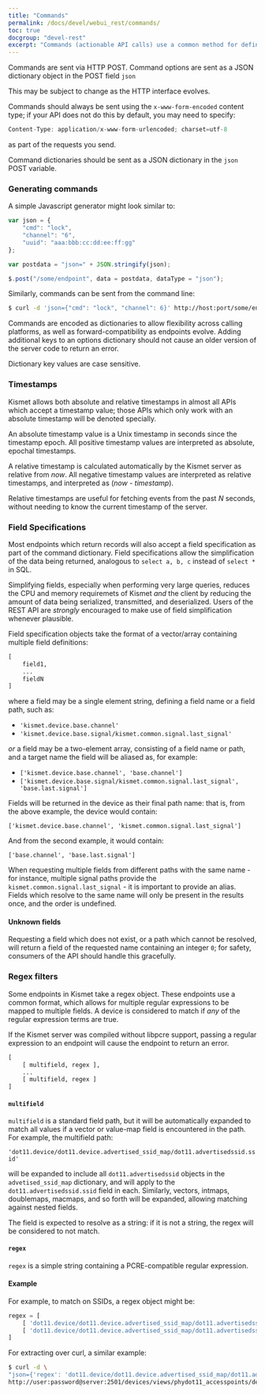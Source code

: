 ```yaml
---
title: "Commands"
permalink: /docs/devel/webui_rest/commands/
toc: true
docgroup: "devel-rest"
excerpt: "Commands (actionable API calls) use a common method for defining arguments and options."
---
```


Commands are sent via HTTP POST.  Command options are sent as a JSON dictionary object in the POST field `json`

This may be subject to change as the HTTP interface evolves.

Commands should always be sent using the `x-www-form-encoded` content type; if your API does not do this by default, you may need to specify:

```javascript
Content-Type: application/x-www-form-urlencoded; charset=utf-8
```

as part of the requests you send.

Command dictionaries should be sent as a JSON dictionary in the `json` POST variable.

### Generating commands

A simple Javascript generator might look similar to:

```javascript
var json = {
    "cmd": "lock",
    "channel": "6",
    "uuid": "aaa:bbb:cc:dd:ee:ff:gg"
};

var postdata = "json=" + JSON.stringify(json);

$.post("/some/endpoint", data = postdata, dataType = "json");
```

Similarly, commands can be sent from the command line:
```bash
$ curl -d 'json={"cmd": "lock", "channel": 6}' http://host:port/some/endpoint
```

Commands are encoded as dictionaries to allow flexibility across calling platforms, as well as forward-compatibility as endpoints evolve.  Adding additional keys to an options dictionary should not cause an older version of the server code to return an error.

Dictionary key values are case sensitive.

### Timestamps

Kismet allows both absolute and relative timestamps in almost all APIs which accept a timestamp value; those APIs which only work with an absolute timestamp will be denoted specially.

An absolute timestamp value is a Unix timestamp in seconds since the timestamp epoch.  All positive timestamp values are interpreted as absolute, epochal timestamps.

A relative timestamp is calculated automatically by the Kismet server as relative from *now*.  All negative timestamp values are interpreted as relative timestamps, and interpreted as (*now* - *timestamp*).

Relative timestamps are useful for fetching events from the past *N* seconds, without needing to know the current timestamp of the server.

### Field Specifications

Most endpoints which return records will also accept a field specification as part of the command dictionary.  Field specifications allow the simplification of the data being returned, analogous to `select a, b, c` instead of `select *` in SQL.

Simplifying fields, especially when performing very large queries, reduces the CPU and memory requiremets of Kismet *and* the client by reducing the amount of data being serialized, transmitted, and deserialized.  Users of the REST API are *strongly* encouraged to make use of field simplification whenever plausible.

Field specification objects take the format of a vector/array containing multiple field definitions:

```python
[
    field1,
    ...
    fieldN
]
```

where a field may be a single element string, defining a field name or a field path, such as:

* `'kismet.device.base.channel'`
* `'kismet.device.base.signal/kismet.common.signal.last_signal'`

*or* a field may be a two-element array, consisting of a field name or path, and a target name the field will be aliased as, for example:

* `['kismet.device.base.channel', 'base.channel']`
* `['kismet.device.base.signal/kismet.common.signal.last_signal', 'base.last.signal']`

Fields will be returned in the device as their final path name:  that is, from the above example, the device would contain:

`['kismet.device.base.channel', 'kismet.common.signal.last_signal']`

And from the second example, it would contain:

`['base.channel', 'base.last.signal']`

When requesting multiple fields from different paths with the same name - for instance, multiple signal paths provide the `kismet.common.signal.last_signal` - it is important to provide an alias.  Fields which resolve to the same name will only be present in the results once, and the order is undefined.

#### Unknown fields

Requesting a field which does not exist, or a path which cannot be resolved, will return a field of the requested name containing an integer `0`; for safety, consumers of the API should handle this gracefully.

### Regex filters

Some endpoints in Kismet take a regex object.  These endpoints use a common format, which allows for multiple regular expressions to be mapped to multiple fields.  A device is considered to match if *any* of the regular expression terms are true.

If the Kismet server was compiled without libpcre support, passing a regular expression to an endpoint will cause the endpoint to return an error.

```python
[
    [ multifield, regex ],
    ...
    [ multifield, regex ]
]
```

#### `multifield`

`multifield` is a standard field path, but it will be automatically expanded to match all values if a vector or value-map field is encountered in the path.  For example, the multifield path:

`'dot11.device/dot11.device.advertised_ssid_map/dot11.advertisedssid.ssid'`

will be expanded to include all `dot11.advertisedssid` objects in the `advetised_ssid_map` dictionary, and will apply to the `dot11.advertisedssid.ssid` field in each.  Similarly, vectors, intmaps, doublemaps, macmaps, and so forth will be expanded, allowing matching against nested fields.

The field is expected to resolve as a string:  if it is not a string, the regex will be considered to not match.

#### `regex`

`regex` is a simple string containing a PCRE-compatible regular expression.

#### Example

For example, to match on SSIDs, a regex object might be:

```python
regex = [
    [ 'dot11.device/dot11.device.advertised_ssid_map/dot11.advertisedssid.ssid', '^SomePrefix.*' ],
    [ 'dot11.device/dot11.device.advertised_ssid_map/dot11.advertisedssid.ssid', '^Linksys$' ]
]
```

For extracting over curl, a similar example:

```bash
$ curl -d \
"json={'regex': 'dot11.device/dot11.device.advertised_ssid_map/dot11.advertisedssid.ssid', '^Linksys$']}" \
http://user:password@server:2501/devices/views/phydot11_accesspoints/devices.json
```

